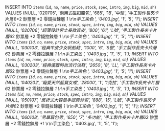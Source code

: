 INSERT INTO `items` (`id`, `no`, `name`, `price`, `stock`, `spec`, `intro`, `img`, `big`, `mid`, `sh`) VALUES (NULL, '020705', '兩用式磁扣腰包', '685', '18', '中型', '手工製作長夾卡片層6*2 鈔票層 *2 零錢拉鍊層 *1   \r\n手工染色 ', '0403.jpg', '1', '5', '1');
INSERT INTO `items` (`id`, `no`, `name`, `price`, `stock`, `spec`, `intro`, `img`, `big`, `mid`, `sh`) VALUES (NULL, '020706', '超薄設計男士長款真皮', '800', '61', 'L號', '手工製作長夾卡片層6*2 鈔票層 *2 零錢拉鍊層 *1   \r\n手工染色 ', '0403.jpg', '1', '5', '1');
INSERT INTO `items` (`id`, `no`, `name`, `price`, `stock`, `spec`, `intro`, `img`, `big`, `mid`, `sh`) VALUES (NULL, '030103', '經典牛皮少女帆船鞋', '1000', '6', 'S號', '手工製作長夾卡片層6*2 鈔票層 *2 零錢拉鍊層 *1   \r\n手工染色 ', '0403.jpg', '1', '5', '1');
INSERT INTO `items` (`id`, `no`, `name`, `price`, `stock`, `spec`, `intro`, `img`, `big`, `mid`, `sh`) VALUES (NULL, '030203', '經典優雅時尚流行涼鞋', '2650', '8', 'LL', '手工製作長夾卡片層6*2 鈔票層 *2 零錢拉鍊層 *1   \r\n手工染色 ', '0403.jpg', '1', '5', '1');
INSERT INTO `items` (`id`, `no`, `name`, `price`, `stock`, `spec`, `intro`, `img`, `big`, `mid`, `sh`) VALUES (NULL, '040202', '寵愛天然藍寶女戒', '28000', '1', '1克拉', '手工製作長夾卡片層6*2 鈔票層 *2 零錢拉鍊層 *1   \r\n手工染色 ', '0403.jpg', '1', '5', '1');
INSERT INTO `items` (`id`, `no`, `name`, `price`, `stock`, `spec`, `intro`, `img`, `big`, `mid`, `sh`) VALUES (NULL, '050107', '反折式大容量手提肩背包', '888', '15', 'L號', '手工製作長夾卡片層6*2 鈔票層 *2 零錢拉鍊層 *1   \r\n手工染色 ', '0403.jpg', '1', '5', '1');
INSERT INTO `items` (`id`, `no`, `name`, `price`, `stock`, `spec`, `intro`, `img`, `big`, `mid`, `sh`) VALUES (NULL, '060108', '男單肩包男', '650', '7', '多功能', '手工製作長夾卡片層6*2 鈔票層 *2 零錢拉鍊層 *1   \r\n手工染色 ', '0403.jpg', '1', '5', '1');